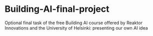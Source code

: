 # Building-AI-final-project
Optional final task of the free Building AI course offered by Reaktor Innovations and the University of Helsinki: presenting our own AI idea
